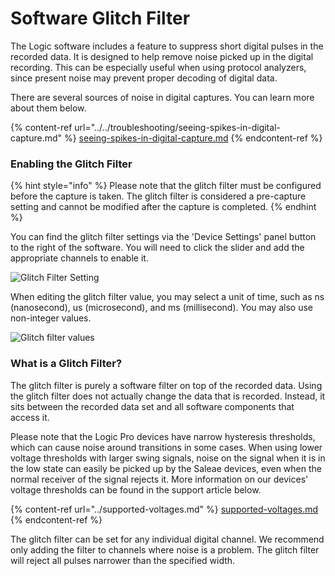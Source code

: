 # Software Glitch Filter

The Logic software includes a feature to suppress short digital pulses in the recorded data. It is designed to help remove noise picked up in the digital recording. This can be especially useful when using protocol analyzers, since present noise may prevent proper decoding of digital data.

There are several sources of noise in digital captures. You can learn more about them below.

{% content-ref url="../../troubleshooting/seeing-spikes-in-digital-capture.md" %}
[seeing-spikes-in-digital-capture.md](../../troubleshooting/seeing-spikes-in-digital-capture.md)
{% endcontent-ref %}

### Enabling the Glitch Filter

{% hint style="info" %}
Please note that the glitch filter must be configured before the capture is taken. The glitch filter is considered a pre-capture setting and cannot be modified after the capture is completed.
{% endhint %}

You can find the glitch filter settings via the 'Device Settings' panel button to the right of the software. You will need to click the slider and add the appropriate channels to enable it.

![Glitch Filter Setting](<../../.gitbook/assets/Screen Shot 2021-03-17 at 4.54.31 PM.png>)

When editing the glitch filter value, you may select a unit of time, such as ns (nanosecond), us (microsecond), and ms (millisecond). You may also use non-integer values.

![Glitch filter values](<../../.gitbook/assets/Screen Shot 2021-03-17 at 4.57.17 PM.png>)

### What is a Glitch Filter?

The glitch filter is purely a software filter on top of the recorded data. Using the glitch filter does not actually change the data that is recorded. Instead, it sits between the recorded data set and all software components that access it.

Please note that the Logic Pro devices have narrow hysteresis thresholds, which can cause noise around transitions in some cases. When using lower voltage thresholds with larger swing signals, noise on the signal when it is in the low state can easily be picked up by the Saleae devices, even when the normal receiver of the signal rejects it. More information on our devices' voltage thresholds can be found in the support article below.

{% content-ref url="../supported-voltages.md" %}
[supported-voltages.md](../supported-voltages.md)
{% endcontent-ref %}

The glitch filter can be set for any individual digital channel. We recommend only adding the filter to channels where noise is a problem. The glitch filter will reject all pulses narrower than the specified width.
